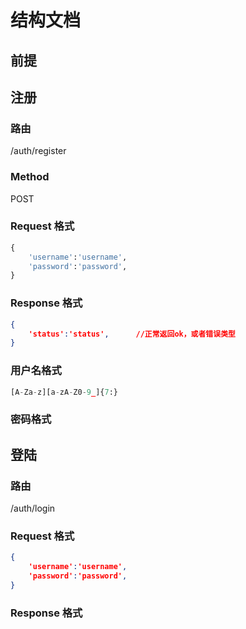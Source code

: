 # 结构文档

## 前提



## 注册

### 路由

/auth/register

### Method

POST

### Request 格式

```python
{
    'username':'username',
    'password':'password',
}
```

### Response 格式

```json
{
    'status':'status',		//正常返回ok，或者错误类型
}
```

### 用户名格式

```py
[A-Za-z][a-zA-Z0-9_]{7:}
```

### 密码格式

## 登陆

### 路由

/auth/login

### Request 格式

```json
{
    'username':'username',
    'password':'password',
}
```



### Response 格式